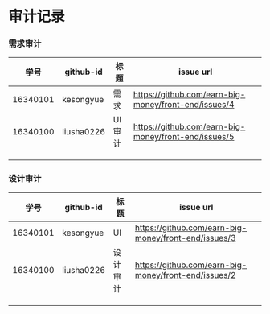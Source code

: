 # 审计记录

### 需求审计

| 学号     | github-id  | 标题   | issue url                                            |
| -------- | ---------- | ------ | ---------------------------------------------------- |
| 16340101 | kesongyue  | 需求   | https://github.com/earn-big-money/front-end/issues/4 |
| 16340100 | liusha0226 | UI审计 | https://github.com/earn-big-money/front-end/issues/5 |
|          |            |        |                                                      |
|          |            |        |                                                      |
|          |            |        |                                                      |

### 设计审计

| 学号     | github-id  | 标题     | issue url                                            |
| -------- | ---------- | -------- | ---------------------------------------------------- |
| 16340101 | kesongyue  | UI       | https://github.com/earn-big-money/front-end/issues/3 |
| 16340100 | liusha0226 | 设计审计 | https://github.com/earn-big-money/front-end/issues/2 |
|          |            |          |                                                      |
|          |            |          |                                                      |
|          |            |          |                                                      |

